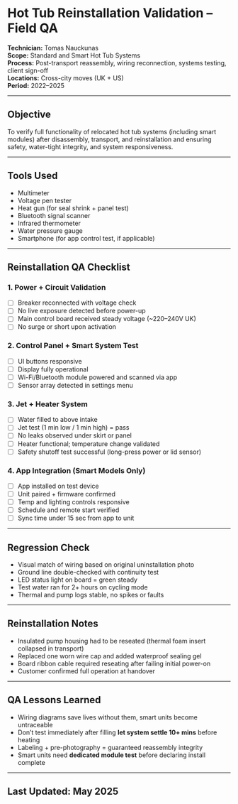 # Hot Tub Reinstallation Validation – Field QA  
**Technician:** Tomas Nauckunas  
**Scope:** Standard and Smart Hot Tub Systems  
**Process:** Post-transport reassembly, wiring reconnection, systems testing, client sign-off  
**Locations:** Cross-city moves (UK + US)  
**Period:** 2022–2025

---

## Objective

To verify full functionality of relocated hot tub systems (including smart modules) after disassembly, transport, and reinstallation and ensuring safety, water-tight integrity, and system responsiveness.

---

## Tools Used

- Multimeter  
- Voltage pen tester  
- Heat gun (for seal shrink + panel test)  
- Bluetooth signal scanner  
- Infrared thermometer  
- Water pressure gauge  
- Smartphone (for app control test, if applicable)

---

## Reinstallation QA Checklist

### 1. **Power + Circuit Validation**
- [ ] Breaker reconnected with voltage check  
- [ ] No live exposure detected before power-up  
- [ ] Main control board received steady voltage (~220–240V UK)  
- [ ] No surge or short upon activation

### 2. **Control Panel + Smart System Test**
- [ ] UI buttons responsive  
- [ ] Display fully operational  
- [ ] Wi-Fi/Bluetooth module powered and scanned via app  
- [ ] Sensor array detected in settings menu

### 3. **Jet + Heater System**
- [ ] Water filled to above intake  
- [ ] Jet test (1 min low / 1 min high) = pass  
- [ ] No leaks observed under skirt or panel  
- [ ] Heater functional; temperature change validated  
- [ ] Safety shutoff test successful (long-press power or lid sensor)

### 4. **App Integration (Smart Models Only)**
- [ ] App installed on test device  
- [ ] Unit paired + firmware confirmed  
- [ ] Temp and lighting controls responsive  
- [ ] Schedule and remote start verified  
- [ ] Sync time under 15 sec from app to unit

---

## Regression Check

- Visual match of wiring based on original uninstallation photo  
- Ground line double-checked with continuity test  
- LED status light on board = green steady  
- Test water ran for 2+ hours on cycling mode  
- Thermal and pump logs stable, no spikes or faults

---

## Reinstallation Notes

- Insulated pump housing had to be reseated (thermal foam insert collapsed in transport)  
- Replaced one worn wire cap and added waterproof sealing gel  
- Board ribbon cable required reseating after failing initial power-on  
- Customer confirmed full operation at handover

---

## QA Lessons Learned

- Wiring diagrams save lives without them, smart units become untraceable  
- Don’t test immediately after filling **let system settle 10+ mins** before heating  
- Labeling + pre-photography = guaranteed reassembly integrity  
- Smart units need **dedicated module test** before declaring install complete

---

## Last Updated: May 2025
